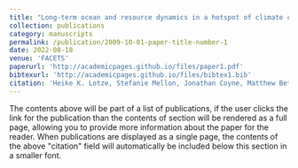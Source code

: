 ```yaml
---
title: "Long-term ocean and resource dynamics in a hotspot of climate change"
collection: publications
category: manuscripts
permalink: /publication/2009-10-01-paper-title-number-1
date: 2022-08-18
venue: 'FACETS'
paperurl: 'http://academicpages.github.io/files/paper1.pdf'
bibtexurl: 'http://academicpages.github.io/files/bibtex1.bib'
citation: 'Heike K. Lotze, Stefanie Mellon, Jonathan Coyne, Matthew Betts, Meghan Burchell, Katja Fennel, Marisa A. Dusseault, Susanna D. Fuller, Eric Galbraith, Lina Garcia Suarez, Laura de Gelleke, Nina Golombek, Brianne Kelly, Sarah D. Kuehn, Eric Oliver, Megan MacKinnon, Wendy Muraoka, Ian T.G. Predham, Krysten Rutherford, Nancy Shackell, Owen Sherwood, Elizabeth C. Sibert, and Markus Kienast. 2022. Long-term ocean and resource dynamics in a hotspot of climate change. FACETS. 7: 1142-1184. https://doi.org/10.1139/facets-2021-0197'
---
```

The contents above will be part of a list of publications, if the user clicks the link for the publication than the contents of section will be rendered as a full page, allowing you to provide more information about the paper for the reader. When publications are displayed as a single page, the contents of the above "citation" field will automatically be included below this section in a smaller font.
